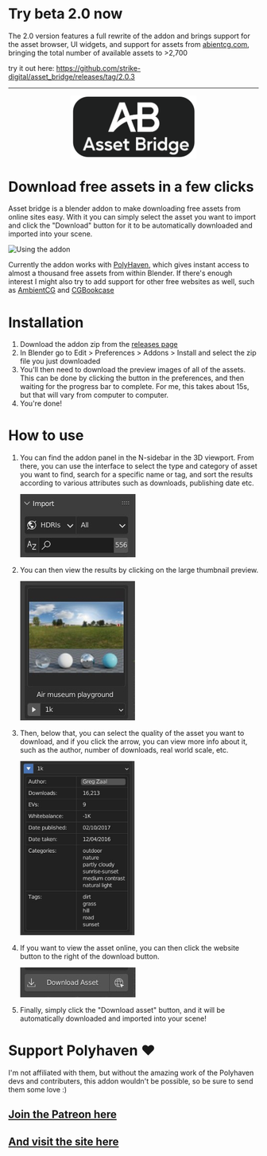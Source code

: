 
# Try beta 2.0 now
The 2.0 version features a full rewrite of the addon and brings support for the asset browser, UI widgets, and support for assets from [abientcg.com](https://ambientcg.com/), bringing the total number of available assets to >2,700

try it out here: https://github.com/strike-digital/asset_bridge/releases/tag/2.0.3
<br>
<hr> 
<!-- <img src="images/asset_bridge_logo.png" width=150> -->
<!-- width=150 -->
<img src="images/asset_bridge_logo2.png"
style="display: block; 
    margin-left: auto;
    margin-right: auto;
    width: 50%;">
<!-- <br> -->

# Download free assets in a few clicks
Asset bridge is a blender addon to make downloading free assets from online sites easy. With it you can simply select the asset you want to import and click the "Download" button for it to be automatically downloaded and imported into your scene.


![Using the addon](https://thumbs.gfycat.com/MiniatureMeatyGoa-size_restricted.gif)

Currently the addon works with [PolyHaven](https://polyhaven.com), which gives instant access to almost a thousand free assets from within Blender. If there's enough interest I might also try to add support for other free websites as well, such as [AmbientCG](https://ambientcg.com/) and [CGBookcase](https://www.cgbookcase.com/)

# Installation

1. Download the addon zip from the [releases page](https://github.com/strike-digital/asset_bridge/releases/latest)
1. In Blender go to Edit > Preferences > Addons > Install and select the zip file you just downloaded
1. You'll then need to download the preview images of all of the assets. This can be done by clicking the button in the preferences, and then waiting for the progress bar to complete. For me, this takes about 15s, but that will vary from computer to computer.
1. You're done!

# How to use

1. You can find the addon panel in the N-sidebar in the 3D viewport.
From there, you can use the interface to select the type and category of asset you want to find, search for a specific name or tag, and sort the results according to various attributes such as downloads, publishing date etc.

    ![The categories and search bar](images/ui_top.jpg)


2. You can then view the results by clicking on the large thumbnail preview.

    ![The asset and quality picker](images/ui_middle.jpg)
3. Then, below that, you can select the quality of the asset you want to download, and if you click the arrow, you can view more info about it, such as the author, number of downloads, real world scale, etc.

    <img src="images/ui_info.jpg" width=230 alt="The info section">

4. If you want to view the asset online, you can then click the website button to the right of the download button.

    ![The main addon UI](images/ui_bottom.jpg)

5. Finally, simply click the "Download asset" button, and it will be automatically downloaded and imported into your scene!

# Support Polyhaven ♥
I'm not affiliated with them, but without the amazing work of the Polyhaven devs and contributers, this addon wouldn't be possible, so be sure to send them some love :)

## [Join the Patreon here](https://www.patreon.com/polyhaven/overview)


## [And visit the site here](https://polyhaven.com)